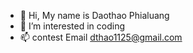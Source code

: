 - 👋 Hi, My name is Daothao Phialuang
- 👀 I’m interested in coding 
- 📫 contest Email dthao1125@gmail.com

